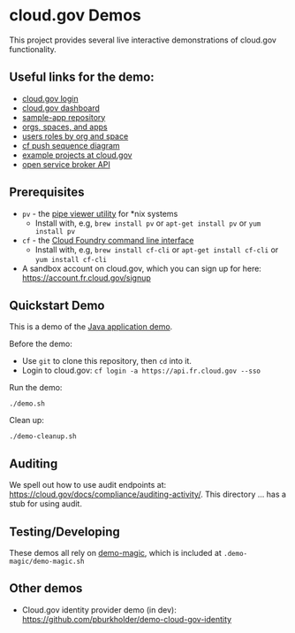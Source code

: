 # cloud.gov Demos

This project provides several live interactive demonstrations of 
cloud.gov functionality.

## Useful links for the demo:

* [cloud.gov login](https://login.fr.cloud.gov/login)
* [cloud.gov dashboard](https://dashboard.fr.cloud.gov)
* [sample-app repository](https://github.com/pburkholder/sample-app)
* [orgs, spaces, and apps](http://basics-workshop.cloudfoundry.org/slides/#/20)
* [users roles by org and space](https://docs.run.pivotal.io/console/images/pws/invite-members.png)
* [cf push sequence diagram](https://raw.githubusercontent.com/18F/cg-workshop/master/images/app_push_flow_diagram_diego.png)
* [example projects at cloud.gov](https://cloud.gov/docs/apps/frameworks/#customer-example-applications)
* [open service broker API](https://www.openservicebrokerapi.org/)

## Prerequisites

* `pv` - the [pipe viewer utility](https://www.ivarch.com/programs/pv.shtml) for *nix systems
  * Install with, e.g, `brew install pv` or `apt-get install pv` or `yum install pv`
* `cf` - the [Cloud Foundry command line interface](https://github.com/cloudfoundry/cli)
  * Install with, e.g, `brew install cf-cli` or `apt-get install cf-cli` or `yum install cf-cli`
* A sandbox account on cloud.gov, which you can sign up for here: https://account.fr.cloud.gov/signup

## Quickstart Demo

This is a demo of the [Java application demo](https://cloud.gov/quickstart/).

Before the demo:
  * Use `git` to clone this repository, then `cd` into it.
  * Login to cloud.gov: `cf login -a https://api.fr.cloud.gov --sso`

Run the demo:
```
./demo.sh
```

Clean up:
```
./demo-cleanup.sh
```

## Auditing

We spell out how to use audit endpoints at:
https://cloud.gov/docs/compliance/auditing-activity/. This directory ... has a
stub for using audit.

## Testing/Developing

These demos all rely on [demo-magic](https://github.com/paxtonhare/demo-magic), which is included at `.demo-magic/demo-magic.sh`

## Other demos

* Cloud.gov identity provider demo (in dev): https://github.com/pburkholder/demo-cloud-gov-identity
